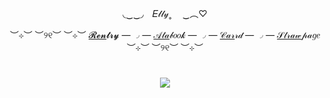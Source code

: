  <div id="header" align="center">
  
  <img src=""> 

◟‿‿◞　𝐸𝓁𝓁𝓎˳ 　‿︵♡

  ︶⊹︶ ︶୨୧︶ ︶⊹︶ [𝓡𝓮𝓷](https://rentry.co/ilovray)𝓽𝓻𝔂 — ◞ — [𝒜𝓉𝒶](https://cxtton.atabook.org/)𝒷𝑜𝑜𝓀 — ◞ — [𝒞𝒶𝓇](https://softcxtton.carrd.co/)𝓇𝒹 — ◞ — [𝒮𝓉𝓇𝒶𝓌](https://cxtton.straw.page/)𝓅𝒶𝑔𝑒 ︶⊹︶ ︶୨୧︶ ︶⊹︶ 
  
</div>

# <div id="header" align="center">
<div id="header" align="center">

  <img src="https://i.postimg.cc/7ZpkmtY2/Cookie0596-hang.webp"> 
  </div>

